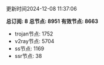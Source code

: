 更新时间2024-12-08 11:37:06

**总订阅: 8**
**总节点: 8951**
**有效节点: 8663**
- trojan节点: 1752
- v2ray节点: 5704
- ss节点: 1169
- ssr节点: 38
